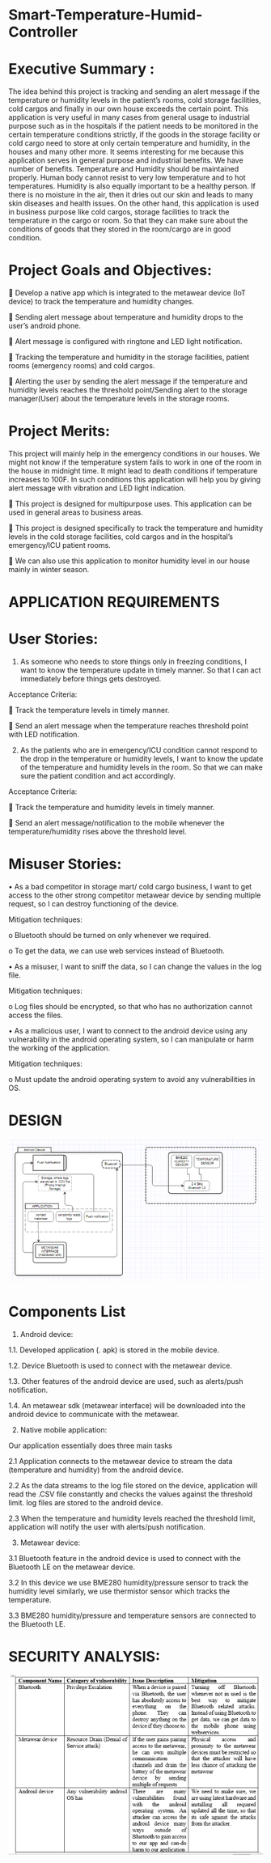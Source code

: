 # Smart-Temperature-Humid-Controller
# Executive Summary :
The idea behind this project is tracking and sending an alert message if the temperature or humidity levels in the patient’s rooms, cold storage facilities, cold cargos and finally in our own house exceeds the certain point.
This application is very useful in many cases from general usage to industrial purpose such as in the hospitals if the patient needs to be monitored in the certain temperature conditions strictly, if the goods in the storage facility or cold cargo need to store at only certain temperature and humidity, in the houses and many other more.
It seems interesting for me because this application serves in general purpose and industrial benefits. We have number of benefits. Temperature and Humidity should be maintained properly. Human body cannot resist to very low temperature and to hot temperatures. Humidity is also equally important to be a healthy person. If there is no moisture in the air, then it dries out our skin and leads to many skin diseases and health issues. On the other hand, this application is used in business purpose like cold cargos, storage facilities to track the temperature in the cargo or room. So that they can make sure about the conditions of goods that they stored in the room/cargo are in good condition.
# Project Goals and Objectives:
	Develop a native app which is integrated to the metawear device (IoT device) to track the temperature and humidity changes.

	Sending alert message about temperature and humidity drops to the user’s android phone.

	Alert message is configured with ringtone and LED light notification.

	Tracking the temperature and humidity in the storage facilities, patient rooms (emergency rooms) and cold cargos.

	Alerting the user by sending the alert message if the temperature and humidity levels reaches the threshold point/Sending alert to the storage manager(User) about the temperature levels in the storage rooms.
# Project Merits:
This project will mainly help in the emergency conditions in our houses. We might not know if the temperature system fails to work in one of the room in the house in midnight time. It might lead to death conditions if temperature increases to 100F. In such conditions this application will help you by giving alert message with vibration and LED light indication.

	This project is designed for multipurpose uses. This application can be used in general areas to business areas.

	This project is designed specifically to track the temperature and humidity levels in the cold storage facilities, cold cargos and in the hospital’s emergency/ICU patient rooms.

	We can also use this application to monitor humidity level in our house mainly in winter season.
# APPLICATION REQUIREMENTS
# User Stories:
1.	As someone who needs to store things only in freezing conditions, I want to know the temperature update in timely manner. So that I can act immediately before things gets destroyed.

Acceptance Criteria:

	Track the temperature levels in timely manner.

	Send an alert message when the temperature reaches threshold point with LED notification.

2.	As the patients who are in emergency/ICU condition cannot respond to the drop in the temperature or humidity levels, I want to know the update of the temperature and humidity levels in the room. So that we can make sure the patient condition and act accordingly.

Acceptance Criteria:

	Track the temperature and humidity levels in timely manner.

	Send an alert message/notification to the mobile whenever the temperature/humidity rises above the threshold level. 
# Misuser Stories:

•	As a bad competitor in storage mart/ cold cargo business, I want to get access to the other strong competitor metawear device by sending multiple request, so I can destroy functioning of the device.

Mitigation techniques:

o	Bluetooth should be turned on only whenever we required.

o	To get the data, we can use web services instead of Bluetooth.

•	As a misuser, I want to sniff the data, so I can change the values in the log file.

Mitigation techniques:

o	Log files should be encrypted, so that who has no authorization cannot access the files.

•	As a malicious user, I want to connect to the android device using any vulnerability in the android operating system, so I can manipulate or harm the working of the application.

Mitigation techniques:

o	Must update the android operating system to avoid any vulnerabilities in OS.

# DESIGN

![alt text](https://github.com/maddagada/Smart-Temperature-Humid-Controller/blob/master/Images/Architecture.PNG)


# Components List

1.	Android device:

1.1.	Developed application (. apk) is stored in the mobile device.

1.2.	Device Bluetooth is used to connect with the metawear device.

1.3.	Other features of the android device are used, such as alerts/push notification.

1.4.	An metawear sdk (metawear interface) will be downloaded into the android device to communicate with the metawear.

2.	Native mobile application:

Our application essentially does three main tasks

2.1	Application connects to the metawear device to stream the data (temperature and humidity) from the android device.

2.2	As the data streams to the log file stored on the device, application will read the .CSV file constantly and checks the values against the threshold limit. log files are stored to the android device.

2.3	When the temperature and humidity levels reached the threshold limit, application will notify the user with alerts/push notification.

3.	Metawear device:

3.1	Bluetooth feature in the android device is used to connect with the Bluetooth LE on the metawear device. 

3.2	In this device we use BME280 humidity/pressure sensor to track the humidity level similarly, we use thermistor sensor which tracks the temperature.

3.3	BME280 humidity/pressure and temperature sensors are connected to the Bluetooth LE. 

# SECURITY ANALYSIS:

![alt text](https://github.com/maddagada/Smart-Temperature-Humid-Controller/blob/master/Images/Security%20Analysis%20Table.PNG)
